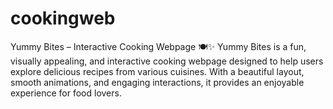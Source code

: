 # cookingweb
Yummy Bites – Interactive Cooking Webpage 🍽️✨ Yummy Bites is a fun, visually appealing, and interactive cooking webpage designed to help users explore delicious recipes from various cuisines. With a beautiful layout, smooth animations, and engaging interactions, it provides an enjoyable experience for food lovers.

